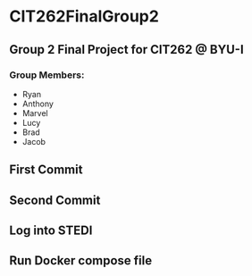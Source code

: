 # CIT262FinalGroup2
## Group 2 Final Project for CIT262 @ BYU-I

### Group Members:
- Ryan
- Anthony
- Marvel
- Lucy
- Brad
- Jacob

## First Commit 

## Second Commit

## Log into STEDI

## Run Docker compose file 
